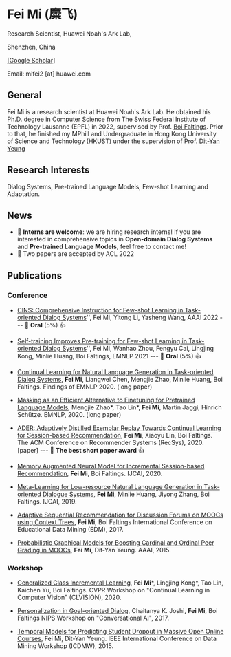 # Fei Mi (糜飞)

Research Scientist, Huawei Noah's Ark Lab,

Shenzhen, China

[[Google Scholar]](https://scholar.google.com/citations?user=gX3493QAAAAJ&hl=zh-CN)

Email: mifei2 [at] huawei.com  

## General

Fei Mi is a research scientist at Huawei Noah's Ark Lab. He obtained his Ph.D. degree in Computer Science from The Swiss Federal Institute of Technology Lausanne (EPFL) in 2022, supervised by Prof. [Boi Faltings](https://lia.epfl.ch/~faltings/). Prior to that, he finished my MPhill and Undergraduate in Hong Kong University of Science and Technology (HKUST) under the supervision of Prof. [Dit-Yan Yeung](https://sites.google.com/view/dyyeung)

## Research Interests
Dialog Systems, Pre-trained Language Models, Few-shot Learning and Adaptation.

## News
- :cherries: **Interns are welcome**: we are hiring research interns! If you are interested in comprehensive topics in **Open-domain Dialog Systems** and **Pre-trained Language Models**, feel free to contact me!
- :cherries: Two papers are accepted by ACL 2022

## Publications
### Conference
- [CINS: Comprehensive Instruction for Few-shot Learning in Task-oriented Dialog Systems](https://arxiv.org/abs/2109.04645)'', Fei Mi, Yitong Li, Yasheng Wang, AAAI 2022  ---  :cherries: **Oral** (5%) :+1:

- [Self-training Improves Pre-training for Few-shot Learning in Task-oriented Dialog Systems](https://aclanthology.org/2021.emnlp-main.142/)'', Fei Mi, Wanhao Zhou, Fengyu Cai, Lingjing Kong, Minlie Huang, Boi Faltings, EMNLP 2021  ---  :cherries: **Oral** (5%) :+1:

- [Continual Learning for Natural Language Generation in Task-oriented Dialog Systems](https://aclanthology.org/2020.findings-emnlp.310/), 
**Fei Mi**, Liangwei Chen, Mengjie Zhao, Minlie Huang, Boi Faltings. 
Findings of EMNLP 2020. (long paper) 

- [Masking as an Efficient Alternative to Finetuning for Pretrained Language Models](https://aclanthology.org/2020.emnlp-main.174/), Mengjie Zhao*, Tao Lin*, **Fei Mi**, Martin Jaggi, Hinrich Schütze. 
EMNLP, 2020. (long paper) 

- [ADER: Adaptively Distilled Exemplar Replay Towards Continual Learning for Session-based Recommendation](https://dl.acm.org/doi/abs/10.1145/3383313.3412218?casa_token=845HSBo8dhAAAAAA:FjbqVZkxhi0TwGNo2vjapqlQP-qsCc-iG6ZNnpmigsnZ_6G4Nb_RGUIn_djWHp667fFNZzSFqCVv), **Fei Mi**, Xiaoyu Lin, Boi Faltings. 
The ACM Conference on Recommender Systems (RecSys), 2020. [paper]   ---  :cherries: **The best short paper award** :+1:

- [Memory Augmented Neural Model for Incremental Session-based Recommendation](https://www.ijcai.org/proceedings/2020/0300.pdf), **Fei Mi**, Boi Faltings. 
IJCAI, 2020.

- [Meta-Learning for Low-resource Natural Language Generation in Task-oriented Dialogue Systems](https://www.ijcai.org/proceedings/2019/0437.pdf), **Fei Mi**, Minlie Huang, Jiyong Zhang, Boi Faltings. 
IJCAI, 2019. 

- [Adaptive Sequential Recommendation for Discussion Forums on MOOCs using Context Trees](http://educationaldatamining.org/EDM2017/proc_files/papers/paper_25.pdf), **Fei Mi**, Boi Faltings
International Conference on Educational Data Mining (EDM), 2017.

- [Probabilistic Graphical Models for Boosting Cardinal and Ordinal Peer Grading in MOOCs](https://www.aaai.org/ocs/index.php/AAAI/AAAI15/paper/viewPaper/9534), **Fei Mi**, Dit-Yan Yeung.
AAAI, 2015.

### Workshop
- [Generalized Class Incremental Learning](https://openaccess.thecvf.com/content_CVPRW_2020/html/w15/Mi_Generalized_Class_Incremental_Learning_CVPRW_2020_paper.html), **Fei Mi***, Lingjing Kong*, Tao Lin, Kaichen Yu, Boi Faltings. CVPR Workshop on "Continual Learning in Computer Vision" (CLVISION), 2020.

- [Personalization in Goal-oriented Dialog](https://arxiv.org/abs/1706.07503), Chaitanya K. Joshi, **Fei Mi**, Boi Faltings
NIPS Workshop on "Conversational AI", 2017.

- [Temporal Models for Predicting Student Dropout in Massive Open Online Courses](https://dl.acm.org/doi/abs/10.1109/ICDMW.2015.174), Fei Mi, Dit-Yan Yeung.
IEEE International Conference on Data Mining Workshop (ICDMW), 2015.
